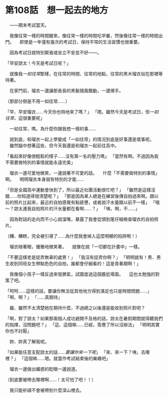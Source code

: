 # 第108話　想一起去的地方

　——期末考試當天。

　我像往常一樣的時間醒來，像往常一樣的時間吃早餐，然後像往常一樣的時間出門。
　即使是一年僅有幾次的考試日，保持平常的生活習慣也很重要。

　因為考試日就特別緊張或坐立不安並不好——。

「早安諒太！今天是考試日呢？」

　就像我*一如往常*那樣，在往常的時間、往常的地點，往常的黑木瑠衣站在那裡等待著。

　在家門前，瑠衣一邊讓那長長的黑髮隨風飄動，一邊揮手。

（那部分倒是不用一如往常......）

「早、早安瑠衣......今天你也特地來了嗎？」
「嗯。雖然今天是考試日，但*一如往常*，這很重要呢」

　一如往常，嗎。為什麼你跟我想一樣的事......

　說到底，和瑠衣一起上學變成「一如往常」的情況到底是好事還是壞事呢。
　雖然腦中想著這些，但今天我還是和瑠衣一起前往高中。

「看起來好像很輕鬆的樣子......沒有第一名的壓力嗎」
「當然有啊。不過因為我不需要做特別的事情就能永遠完美」

　瑠衣一邊可愛地微笑，一邊說著不可愛的話。
　什麼「不需要做特別的事情」啊。
　明明瑠衣本身就有特別的才能......

「但是全國高中運動會快到了，所以最近社團活動很忙吧？」
「雖然是這樣沒錯......你知道得很清楚呢？」
「那是因為某人總是在練習後傳自拍過來啊。跟以前的照片比起來，最近的自拍感覺有點疲憊，或者說汗水量跟以前不一樣」
「哦～？諒太連我自拍照片的汗水量都在看啊......？」
「咦，啊，不......」

　因為對話的走向而不小心說溜嘴，暴露了我會從頭到尾仔細檢查瑠衣的自拍照片。

（糟、糟糕，完全被引導了......為什麼我會掉入這麼明顯的陷阱啊！）

　瑠衣瞇著眼，優雅地微笑著。
　就像在說「一切都在計畫中」一樣。

「不要這樣老是捉弄無辜的處男！」
「我沒有捉弄你啊？」
「明明就有！男、男生收到同班女生帶點色色的自拍，誰都會仔細看的！這是青春期啊！」

　我像個小孩子一樣反過來發脾氣，試圖度過這個尷尬場面。
　這也太勉強的對策了吧。

「呵呵......這樣的話，要讓你無法從其他地方得到滿足也只是時間問題......」
「啊、啊？」
「......真期待」

　雖、雖然不太清楚她在期待什麼，不過總之以後還是能收到照片對吧？

「啊，對了諒太？如果那兩個人成功避開不及格的話，諒太在暑假期間就得聽我們的指揮，沒問題吧？」
「這、這個嘛......已經，答應了所以沒辦法」
「明明其實你也不討厭」

　妳、妳真了解我呢。

「如果能任意支配諒太的話......*要讓你來一下呢*」
「來、來一下？咦，去哪裡？」
「這個嘛......嗯。就當作考試結束後的樂趣吧」

　瑠衣一邊做出媚惑的眨眼一邊說道。

（到底要被帶去哪裡啊......！太可怕了吧！！）

　我只能祈禱不會被帶到什麼深山裡去。